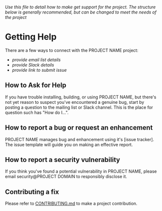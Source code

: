 _Use this file to detail how to make get support for the project. The structure below is generally recommended, but can be changed to meet the needs of the project_

# Getting Help

There are a few ways to connect with the PROJECT NAME project:

* _provide email list details_
* _provide Slack details_
* _provide link to submit issue_

## How to Ask for Help

If you have trouble installing, building, or using PROJECT NAME, but there's not yet reason to suspect you've encountered a genuine bug,
start by posting a question to the mailing list or Slack channel. This is the place for question such has "How do I...".

## How to report a bug or request an enhancement

PROJECT NAME manages bug and enhancement using it's [issue tracker]. The issue template will guide you on making an effective report.

## How to report a security vulnerability

If you think you've found a potential vulnerability in PROJECT NAME, please
email security@PROJECT DOMAIN to responsibly disclose it.

## Contributing a fix

Please refer to [CONTRIBUTING.md](CONTRIBUTING.md) to make a project contribution.
